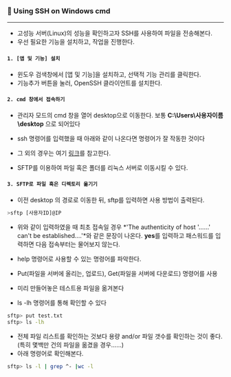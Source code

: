### 🚀 Using SSH on Windows cmd

---

- 고성능 서버(Linux)의 성능을 확인하고자 SSH를 사용하여 파일을 전송해본다.
- 우선 필요한 기능을 설치하고, 작업을 진행한다.



#### `1. [앱 및 기능] 설치`

- 윈도우 검색창에서 [앱 및 기능]을 설치하고, 선택적 기능 관리를 클릭한다.
- 기능추가 버튼을 눌러, OpenSSH 클라이언트를 설치한다.



#### `2. cmd 창에서 접속하기`

- 관리자 모드의 cmd 창을 열어 desktop으로 이동한다. 보통 **C:\Users\사용자이름\desktop** 으로 되어있다

- ssh 명령어를 입력했을 때 아래와 같이 나온다면 명령어가 잘 작동한 것이다
- 그 외의 경우는 여기 [링크](https://whitewing4139.tistory.com/6)를 참고한다.
- SFTP를 이용하여 파일 혹은 폴더를 리눅스 서버로 이동시킬 수 있다.



#### `3. SFTP로 파일 혹은 디렉토리 옮기기`

- 이전 desktop 의 경로로 이동한 뒤, sftp를 입력하면 사용 방법이 출력된다.

``` bash
>sftp [사용자ID]@IP
```

- 위와 같이 입력하였을 때 최초 접속일 경우 *'The authenticity of host '......' can't be established....'*와 같은 문장이 나온다. **yes**를 입력하고 패스워드를 입력하면 다음 접속부터는 물어보지 않는다.
- help 명령어로 사용할 수 있는 명령어를 파악한다.

- Put(파일을 서버에 올리는, 업로드), Get(파일을 서버에 다운로드) 명령어를 사용
- 미리 만들어놓은 테스트용 파일을 옮겨본다
- ls -lh 명령어를 통해 확인할 수 있다

``` bash
sftp> put test.txt
sftp> ls -lh
```

- 전체 파일 리스트를 확인하는 것보다 용량 and/or 파일 갯수를 확인하는 것이 좋다. (특히 몇백만 건의 파일을 옮겼을 경우......)
- 아래 명령어로 확인해본다.

``` bash
sftp> ls -l | grep ^- |wc -l
```

